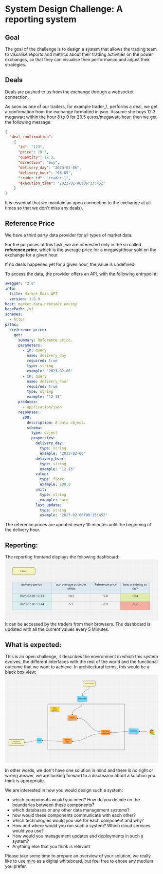 # System Design Challenge: A reporting system

## Goal
The goal of the challenge is to design a system that allows the trading team to visualise reports and metrics about their 
trading activities on the power exchanges, so that they can visualise their performance and adjust their strategies.

## Deals
Deals are pushed to us from the exchange through a websocket connection. 

As soon as one of our traders, for example trader_1, performs a deal, we get a confirmation from the exchange formatted in json.
Assume she buys 12.3 megawatt within the hour 8 to 9 for 20.5 euros/megawatt-hour, then we get the following message:
```json
{
  "deal_confirmation": 
    {
      "id": "123",
      "price": 20.5,
      "quantity": 12.3,
      "direction": "buy",
      "delivery_day": "2023-02-06",
      "delivery_hour": "08-09",
      "trader_id": "trader_1",
      "execution_time": "2023-02-06T06:13:45Z"
    }
}
```

It is essential that we maintain an open connection to the exchange at all times so that we don't miss any deals).


## Reference Price

We have a third party data provider for all types of market data. 

For the purposes of this task, we are interested only in the so called **reference price**, which is the average price for a megawatthour sold on the exchange for a given hour.

If no deals happened yet for a given hour, the value is undefined.

To access the data, the provider offers an API, with the following entrypoint:

```yaml
swagger: "2.0"
info:
  title: Market Data API
  version: 1.0.0
host: market-data-provider.energy
basePath: /v1
schemes:
  - https
paths:
  /reference-price:
    get:
      summary: Reference price.
      parameters:
        - in: query
          name: delivery_day
          required: true
          type: string
          example: "2023-02-06"
        - in: query
          name: delivery_hour
          required: true
          type: string
          example: "12-13"
      produces:
        - application/json
      responses:
        200:
          description: A data object.
          schema:
            type: object
            properties:
              delivery_day:
                type: string
                example: "2023-02-06"
              delivery_hour:
                type: string
                example: "12-13"
              value:
                type: float
                example: 100.0
              unit:
                type: string
                example: euro
              last_update:
                type: string
                example: "2023-02-06T09:15:45Z"
```
The reference prices are updated every 10 minutes until the beginning of the delivery hour.

## Reporting:

The reporting frontend displays the following dashboard:
![img.png](dashboard.png)
It can be accessed by the traders from their browsers.
The dashboard is updated with all the current values every 5 Minutes. 

## What is expected:
This is an open challenge, it describes the environment in which this system evolves, the different interfaces with the 
rest of the world and the functional outcome that we want to achieve. In architectural terms, this would be a black box view:
![img_1.png](black_box.png)

In other words, we don't have one solution in mind and there is no right or wrong answer, we are looking forward to a 
discussion about a solution you think is appropriate.

We are interested in how you would design such a system:
- which components would you need? How do you decide on the boundaries between these components?
- which databases or any other data management systems?
- how would these components communicate with each other?
- which technologies would you use for each component and why?
- How and where would you run such a system? Which cloud services would you use?
- How would you management updates and deployments in such a system?
- Anything else that you think is relevant

Please take some time to prepare an overview of your solution, we really like to use [miro](https://miro.com) as a digital whiteboard,
but feel free to chose any medium you prefer.


